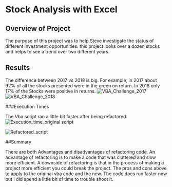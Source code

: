 # Stock Analysis with Excel

## Overview of Project
The purpose of this project was to help Steve investigate the status of different investment opportunities. this project looks over a dozen stocks and helps to see a trend over two different years. 

## Results

The difference between 2017 vs 2018 is big. For example, in 2017 about 92% of all the stocks presented were in the green on return. In 2018 only 17% of the Stocks were positive in returns. 
![VBA_Challenge_2017](https://user-images.githubusercontent.com/90880346/138620383-98c0af71-1011-439f-877d-a89efaebde41.png)
![VBA_Challenge_2018](https://user-images.githubusercontent.com/90880346/138620387-5161f4e6-dcda-43b4-bad9-fb2d9c11d80d.png)


###Execution Times

The Vba script ran a little bit faster after being refactored.
![Execution_time_original script](https://user-images.githubusercontent.com/90880346/138620375-09444a49-dd85-43a2-b616-0121400bca10.png)

![Refactored_script](https://user-images.githubusercontent.com/90880346/138620378-0f7caaa3-4629-45be-99b6-513607c1c47a.png)

##Summary

There are both Advantages and disadvantages of refactoring code. An advantage of refactoring is to make a code that was cluttered and slow more efficient. A downside of refactoring is that in the process of making a project more efficient you could break the project.
The pros and cons above to apply to the original vba code and the new. The code does run faster now but I did spend a little bit of time to trouble shoot it.
